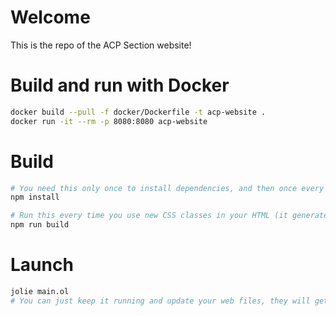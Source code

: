 # Welcome

This is the repo of the ACP Section website!

# Build and run with Docker

```sh
docker build --pull -f docker/Dockerfile -t acp-website .
docker run -it --rm -p 8080:8080 acp-website
```


# Build

```sh
# You need this only once to install dependencies, and then once every time you update dependencies in package.json
npm install

# Run this every time you use new CSS classes in your HTML (it generates an optimised CSS)
npm run build
```

# Launch

```sh
jolie main.ol
# You can just keep it running and update your web files, they will get automatically reloaded
```
